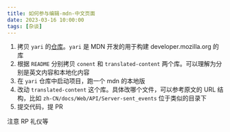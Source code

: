 ```yaml
---
title: 如何参与编辑-mdn-中文页面
date: 2023-03-16 10:00:00
tags: [杂谈]
---
```


1. 拷贝 `yari` 的[仓库](https://github.com/mdn/yari)。`yari` 是 MDN 开发的用于构建 developer.mozilla.org 的库
2. 根据 `README` 分别拷贝 `conent` 和 `translated-content` 两个库。可以理解为分别是英文内容和本地化内容
3. 在 `yari` 仓库中启动项目，跑一个 mdn 的本地版
4. 改动 `translated-content` 这个库。具体改哪个文件，可以参考原文的 URL 结构，比如 `zh-CN/docs/Web/API/Server-sent_events` 位于类似的目录下
5. 提交代码，提 PR

注意 RP 礼仪等